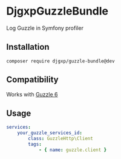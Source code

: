 # DjgxpGuzzleBundle

Log Guzzle in Symfony profiler

## Installation

```composer require djgxp/guzzle-bundle@dev```

## Compatibility

Works with [Guzzle 6](https://github.com/guzzle/guzzle)

## Usage

```yaml
services:
    your_guzzle_services_id:
        class: GuzzleHttp\Client
        tags:
            - { name: guzzle.client }
```
